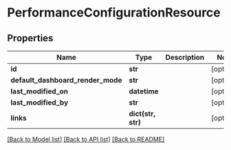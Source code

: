 # PerformanceConfigurationResource

## Properties
Name | Type | Description | Notes
------------ | ------------- | ------------- | -------------
**id** | **str** |  | [optional] 
**default_dashboard_render_mode** | **str** |  | [optional] 
**last_modified_on** | **datetime** |  | [optional] 
**last_modified_by** | **str** |  | [optional] 
**links** | **dict(str, str)** |  | [optional] 

[[Back to Model list]](../README.md#documentation-for-models) [[Back to API list]](../README.md#documentation-for-api-endpoints) [[Back to README]](../README.md)

